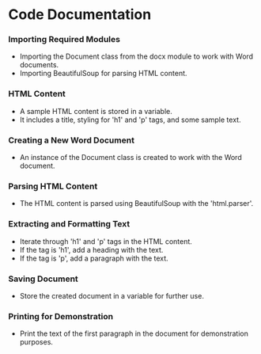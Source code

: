 # Code Documentation

### Importing Required Modules
- Importing the Document class from the docx module to work with Word documents.
- Importing BeautifulSoup for parsing HTML content.

### HTML Content
- A sample HTML content is stored in a variable.
- It includes a title, styling for 'h1' and 'p' tags, and some sample text.

### Creating a New Word Document
- An instance of the Document class is created to work with the Word document.

### Parsing HTML Content
- The HTML content is parsed using BeautifulSoup with the 'html.parser'.

### Extracting and Formatting Text
- Iterate through 'h1' and 'p' tags in the HTML content.
- If the tag is 'h1', add a heading with the text.
- If the tag is 'p', add a paragraph with the text.

### Saving Document
- Store the created document in a variable for further use.

### Printing for Demonstration
- Print the text of the first paragraph in the document for demonstration purposes.